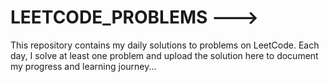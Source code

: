 # LEETCODE_PROBLEMS --->
This repository contains my daily solutions to problems on LeetCode. Each day, I solve at least one problem and upload the solution here to document my progress and learning journey...
